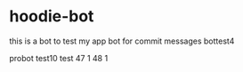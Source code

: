 # hoodie-bot
this is a bot to test my app
bot for commit messages
bottest4

probot test10
test 47 1
48 1
